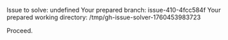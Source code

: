 Issue to solve: undefined
Your prepared branch: issue-410-4fcc584f
Your prepared working directory: /tmp/gh-issue-solver-1760453983723

Proceed.